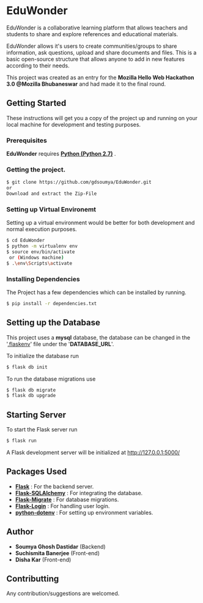 # EduWonder
EduWonder is a collaborative learning platform that allows teachers and students to share and explore references and educational materials. 

EduWonder allows it's users to create communities/groups to share information, ask questions, upload and share documents and files. This is a basic open-source structure that allows anyone to add in new features according to their needs.

This project was created as an entry for the **Mozilla Hello Web Hackathon 3.0 @Mozilla Bhubaneswar** and had made it to the final round.
## Getting Started
These instructions will get you a copy of the project up and running on your local machine for development and testing purposes.

### Prerequisites

**EduWonder** requires [ **Python (Python 2.7)**](https://www.python.org/) .

### Getting the project.
```sh
$ git clone https://github.com/gdsoumya/EduWonder.git
or 
Download and extract the Zip-File
```
### Setting up Virtual Environemt
Setting up a virtual environment would be better for both development and normal execution purposes.
```sh
$ cd EduWonder
$ python -m virtualenv env
$ source env/bin/activate
 or (Windows machine)
$ .\env\Scripts\activate
```
### Installing Dependencies
The Project has a few dependencies which can be installed by running.
```sh
$ pip install -r dependencies.txt 
```
## Setting up the Database
This project uses a **mysql** database, the database can be changed in the '[.flaskenv](https://github.com/gdsoumya/EduWonder/blob/master/.flaskenv)' file under the '**DATABASE_URL**'.

To initialize the database run
```sh
$ flask db init
```
To run the database migrations use
```sh
$ flask db migrate
$ flask db upgrade
```
## Starting Server
To start the Flask server run
```sh
$ flask run
```
A Flask development server will be initialized at http://127.0.0.1:5000/

## Packages Used
- **[Flask](https://flask.pocoo.org/)** : For the backend server.
- **[Flask-SQLAlchemy](http://flask-sqlalchemy.pocoo.org/2.3/)** : For integrating the database.
- **[Flask-Migrate](https://flask-migrate.readthedocs.io/en/latest/)** : For database migrations.
- **[Flask-Login](https://flask-login.readthedocs.io/en/latest/)** : For handling user login.
- **[python-dotenv](https://github.com/theskumar/python-dotenv)** : For setting up environment variables.

## Author
-   **Soumya Ghosh Dastidar** (Backend)
-   **Suchismita Banerjee** (Front-end)
-   **Disha Kar** (Front-end)

## Contributting
Any contribution/suggestions are welcomed.
